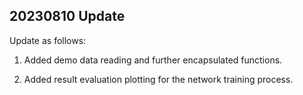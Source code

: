 ## 20230810 Update


Update as follows: 

1. Added demo data reading and further encapsulated functions.
  
2. Added result evaluation plotting for the network training process.

